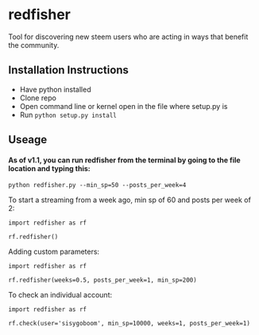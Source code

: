 # redfisher
Tool for discovering new steem users who are acting in ways that benefit the community.

## Installation Instructions

- Have python installed
- Clone repo
- Open command line or kernel open in the file where setup.py is
- Run `python setup.py install`

## Useage

#### As of v1.1, you can run redfisher from the terminal by going to the file location and typing this:
~~~
python redfisher.py --min_sp=50 --posts_per_week=4
~~~

To start a streaming from a week ago, min sp of 60 and posts per week of 2:
~~~
import redfisher as rf

rf.redfisher()
~~~

Adding custom parameters:
~~~
import redfisher as rf

rf.redfisher(weeks=0.5, posts_per_week=1, min_sp=200)
~~~

To check an individual account:
~~~
import redfisher as rf

rf.check(user='sisygoboom', min_sp=10000, weeks=1, posts_per_week=1)
~~~
